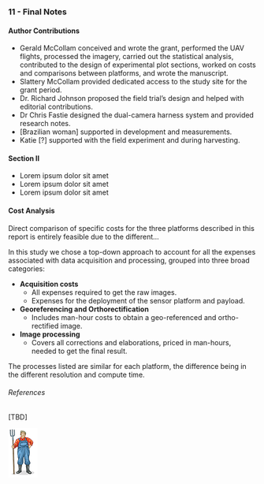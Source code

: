 ### 11 - Final Notes

#### Author Contributions

* Gerald McCollam conceived and wrote the grant, performed the UAV flights, processed the imagery, carried out the statistical 
analysis, contributed to the design of experimental plot sections, worked on costs and comparisons between platforms, and wrote the manuscript.  
* Slattery McCollam provided dedicated access to the study site for the grant period.
* Dr. Richard Johnson proposed the field trial’s design and helped with editorial contributions.
* Dr Chris Fastie designed the dual-camera harness system and provided research notes.   
* [Brazilian woman] supported in development and measurements. 
* Katie [?] supported with the field experiment and during harvesting.
#### Section II

* Lorem ipsum dolor sit amet
* Lorem ipsum dolor sit amet
* Lorem ipsum dolor sit amet

#### Cost Analysis

Direct comparison of specific costs for the three platforms described in this report is entirely feasible due to the 
different...

In this study we chose a top-down approach to account for all the expenses associated with data acquisition and processing, 
grouped into three broad categories:
* __Acquisition costs__ 
    * All expenses required to get the raw images. 
    * Expenses for the deployment of the sensor platform and payload.
* __Georeferencing and Orthorectification__ 
    * Includes man-hour costs to obtain a geo-referenced and ortho-rectified image. 
* __Image processing__ 
    * Covers all corrections and elaborations, priced in man-hours, needed to get the final result. 

The processes listed are  similar for each platform, the difference being in the different resolution and compute time. 

###### References

[TBD]
 
![](img/farmera.png) 
